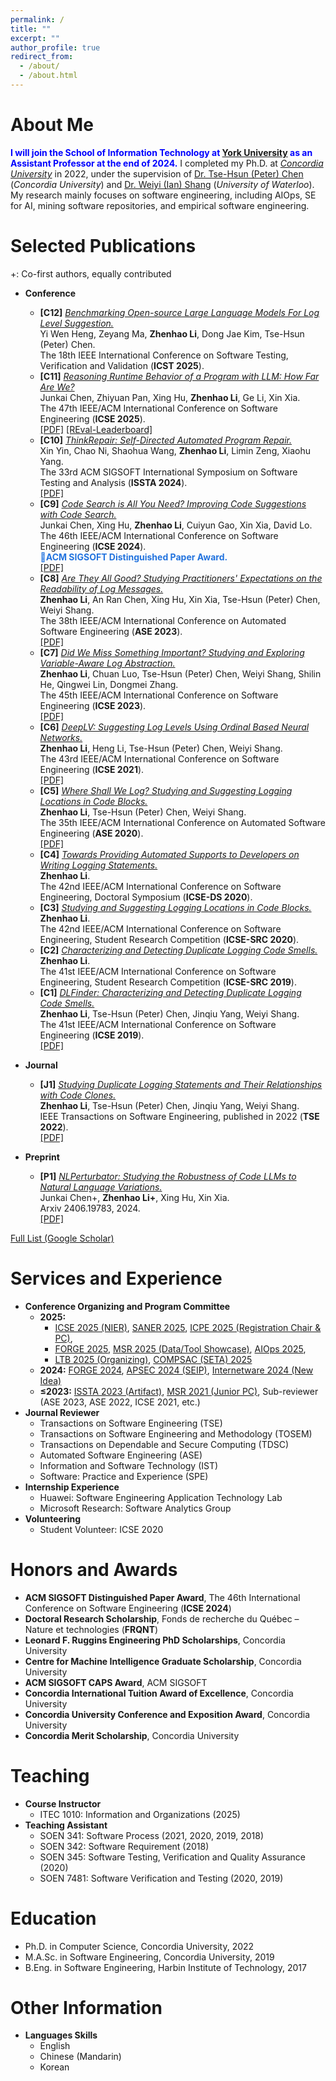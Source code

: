 ```yaml
---
permalink: /
title: ""
excerpt: ""
author_profile: true
redirect_from: 
  - /about/
  - /about.html
---
```



<span class='anchor' id='about-me'></span>

About Me
======
<span style="color:blue">**I will join the School of Information Technology at [York University](https://www.yorku.ca/) as an Assistant Professor at the end of 2024.**</span> I completed my Ph.D. at [_Concordia University_](https://www.concordia.ca/) in 2022, under the supervision of [Dr. Tse-Hsun (Peter) Chen](https://petertsehsun.github.io/) (_Concordia University_) and [Dr. Weiyi (Ian) Shang](https://ece.uwaterloo.ca/~wshang/) (_University of Waterloo_). My research mainly focuses on software engineering, including AIOps, SE for AI, mining software repositories, and empirical software engineering. 

<span class='anchor' id='publications'></span>

Selected Publications
======
+: Co-first authors, equally contributed
* **Conference**
  * **[C12]** <ins>*Benchmarking Open-source Large Language Models For Log Level Suggestion.*</ins>\
  Yi Wen Heng, Zeyang Ma, **Zhenhao Li**, Dong Jae Kim, Tse-Hsun (Peter) Chen.\
  The 18th IEEE International Conference on Software Testing, Verification and Validation (**ICST 2025**).
  * **[C11]** <ins>*Reasoning Runtime Behavior of a Program with LLM: How Far Are We?*</ins>\
  Junkai Chen, Zhiyuan Pan, Xing Hu, **Zhenhao Li**, Ge Li, Xin Xia.\
  The 47th IEEE/ACM International Conference on Software Engineering (**ICSE 2025**).\
  [[PDF]](https://ginolzh.github.io/papers/ICSE2025_Reasoning_LLM.pdf) [[REval-Leaderboard]](https://r-eval.github.io/)
  * **[C10]** <ins>*ThinkRepair: Self-Directed Automated Program Repair.*</ins>\
  Xin Yin, Chao Ni, Shaohua Wang, **Zhenhao Li**, Limin Zeng, Xiaohu Yang.\
  The 33rd ACM SIGSOFT International Symposium on Software Testing and Analysis (**ISSTA 2024**).\
  [[PDF]](https://ginolzh.github.io/papers/ISSTA2024_Think_Repair.pdf)
  * **[C9]** <ins>*Code Search is All You Need? Improving Code Suggestions with Code Search.*</ins>\
  Junkai Chen, Xing Hu, **Zhenhao Li**, Cuiyun Gao, Xin Xia, David Lo.\
  The 46th IEEE/ACM International Conference on Software Engineering (**ICSE 2024**).\
  <span style="color:#2273de">**🏅ACM SIGSOFT Distinguished Paper Award.**</span> \
  [[PDF]](https://ginolzh.github.io/papers/ICSE2024_Code_Suggestion.pdf)
  * **[C8]** <ins>*Are They All Good? Studying Practitioners' Expectations on the Readability of Log Messages.*</ins>\
  **Zhenhao Li**, An Ran Chen, Xing Hu, Xin Xia, Tse-Hsun (Peter) Chen, Weiyi Shang.\
  The 38th IEEE/ACM International Conference on Automated Software Engineering (**ASE 2023**).\
  [[PDF]](https://ginolzh.github.io/papers/ASE2023_Log_Message_Readability.pdf)
  * **[C7]** <ins>*Did We Miss Something Important? Studying and Exploring Variable-Aware Log Abstraction.*</ins>\
  **Zhenhao Li**, Chuan Luo, Tse-Hsun (Peter) Chen, Weiyi Shang, Shilin He, Qingwei Lin, Dongmei Zhang.\
  The 45th IEEE/ACM International Conference on Software Engineering (**ICSE 2023**).\
  [[PDF]](https://ginolzh.github.io/papers/ICSE2023_Log_Var_Aware_.pdf)
  * **[C6]** <ins>*DeepLV: Suggesting Log Levels Using Ordinal Based Neural Networks.*</ins>\
  **Zhenhao Li**, Heng Li, Tse-Hsun (Peter) Chen, Weiyi Shang.\
  The 43rd IEEE/ACM International Conference on Software Engineering (**ICSE 2021**).\
  [[PDF]](https://ginolzh.github.io/papers/ICSE2021_Log_Level.pdf)
  * **[C5]** <ins>*Where Shall We Log? Studying and Suggesting Logging Locations in Code Blocks.*</ins>\
  **Zhenhao Li**, Tse-Hsun (Peter) Chen, Weiyi Shang.\
  The 35th IEEE/ACM International Conference on Automated Software Engineering (**ASE 2020**).\
  [[PDF]](https://ginolzh.github.io/papers/ASE2020_Where_to_Log.pdf)
  * **[C4]** <ins>*Towards Providing Automated Supports to Developers on Writing Logging Statements.*</ins>\
  **Zhenhao Li**.\
  The 42nd IEEE/ACM International Conference on Software Engineering, Doctoral Symposium (**ICSE-DS 2020**).
  * **[C3]** <ins>*Studying and Suggesting Logging Locations in Code Blocks.*</ins>\
  **Zhenhao Li**.\
  The 42nd IEEE/ACM International Conference on Software Engineering, Student Research Competition (**ICSE-SRC 2020**).
  * **[C2]** <ins>*Characterizing and Detecting Duplicate Logging Code Smells.*</ins>\
  **Zhenhao Li**.\
  The 41st IEEE/ACM International Conference on Software Engineering, Student Research Competition (**ICSE-SRC 2019**).
  * **[C1]** <ins>*DLFinder: Characterizing and Detecting Duplicate Logging Code Smells.*</ins>\
  **Zhenhao Li**, Tse-Hsun (Peter) Chen, Jinqiu Yang, Weiyi Shang.\
  The 41st IEEE/ACM International Conference on Software Engineering (**ICSE 2019**).\
  [[PDF]](https://ginolzh.github.io/papers/ICSE2019_Dup_Log.pdf)

* **Journal**
  * **[J1]** <ins>*Studying Duplicate Logging Statements and Their Relationships with Code Clones.*</ins>\
  **Zhenhao Li**, Tse-Hsun (Peter) Chen, Jinqiu Yang, Weiyi Shang.\
  IEEE Transactions on Software Engineering, published in 2022 (**TSE 2022**).\
  [[PDF]](https://ginolzh.github.io/papers/TSE_Duplicate_Log.pdf)

* **Preprint**
  * **[P1]** <ins>*NLPerturbator: Studying the Robustness of Code LLMs to Natural Language Variations.*</ins>\
  Junkai Chen+, **Zhenhao Li+**, Xing Hu, Xin Xia.\
  Arxiv 2406.19783, 2024.\
  [[PDF]](https://arxiv.org/pdf/2406.19783)



[Full List (Google Scholar)](https://scholar.google.com/citations?hl=zh-CN&user=StfHC9AAAAAJ)


<span class='anchor' id='services'></span>

Services and Experience
======
* **Conference Organizing and Program Committee**
  * **2025:**
    * [ICSE 2025 (NIER)](https://conf.researchr.org/track/icse-2025/icse-2025-nier), [SANER 2025](https://conf.researchr.org/track/saner-2025/saner-2025-papers), [ICPE 2025 (Registration Chair & PC)](https://icpe2025.spec.org/),  
    * [FORGE 2025](https://conf.researchr.org/track/forge-2025/forge-2025-papers#Call-for-Papers), [MSR 2025 (Data/Tool Showcase)](https://2025.msrconf.org/track/msr-2025-data-and-tool-showcase-track), [AIOps 2025](https://cloudintelligenceworkshop.org/CFP.html), 
    * [LTB 2025 (Organizing)](https://ltb2025.github.io/), [COMPSAC (SETA) 2025](https://ieeecompsac.computer.org/2025/seta/)
  * **2024:** [FORGE 2024](https://conf.researchr.org/track/forge-2024/forge-2024-papers), [APSEC 2024 (SEIP)](https://conf.researchr.org/track/apsec-2024/apsec-2024-software-engineering-in-practice), [Internetware 2024 (New Idea)](https://conf.researchr.org/track/internetware-2024/internetware-2024-new-idea-track) 
  * **≤2023:** [ISSTA 2023 (Artifact)](https://conf.researchr.org/track/issta-2023/issta-2023-artifact-evaluation), [MSR 2021 (Junior PC)](https://2021.msrconf.org/committee/msr-2021-shadow-pc-shadow-pc-committee), Sub-reviewer (ASE 2023, ASE 2022, ICSE 2021, etc.)
* **Journal Reviewer**
  * Transactions on Software Engineering (TSE)
  * Transactions on Software Engineering and Methodology (TOSEM)
  * Transactions on Dependable and Secure Computing (TDSC)
  * Automated Software Engineering (ASE)
  * Information and Software Technology (IST)
  * Software: Practice and Experience (SPE)
* **Internship Experience**
  * Huawei: Software Engineering Application Technology Lab
  * Microsoft Research: Software Analytics Group
* **Volunteering**
  * Student Volunteer: ICSE 2020


Honors and Awards
======
* **ACM SIGSOFT Distinguished Paper Award**, The 46th International Conference on Software Engineering (**ICSE 2024**)
* **Doctoral Research Scholarship**, Fonds de recherche du Québec – Nature et technologies (**FRQNT**)
* **Leonard F. Ruggins Engineering PhD Scholarships**, Concordia University
* **Centre for Machine Intelligence Graduate Scholarship**, Concordia University
* **ACM SIGSOFT CAPS Award**, ACM SIGSOFT
* **Concordia International Tuition Award of Excellence**, Concordia University
* **Concordia University Conference and Exposition Award**, Concordia University
* **Concordia Merit Scholarship**, Concordia University



Teaching
======
* **Course Instructor**
  * ITEC 1010: Information and Organizations (2025)
* **Teaching Assistant**
  * SOEN 341: Software Process (2021, 2020, 2019, 2018)
  * SOEN 342: Software Requirement (2018)
  * SOEN 345: Software Testing, Verification and Quality Assurance (2020)
  * SOEN 7481: Software Verification and Testing (2020, 2019)
  


Education
======
* Ph.D. in Computer Science, Concordia University, 2022
* M.A.Sc. in Software Engineering, Concordia University, 2019
* B.Eng. in Software Engineering, Harbin Institute of Technology, 2017


Other Information
======
* **Languages Skills**
  * English
  * Chinese (Mandarin)
  * Korean
